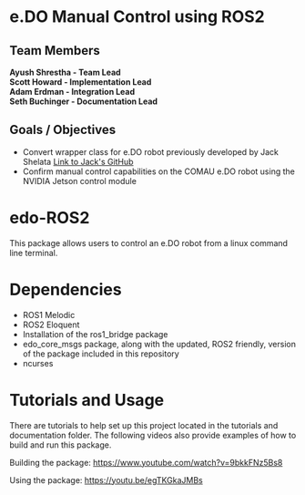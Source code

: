 # e.DO Manual Control using ROS2

## Team Members
**Ayush Shrestha - Team Lead**  
**Scott Howard - Implementation Lead**  
**Adam Erdman - Integration Lead**  
**Seth Buchinger - Documentation Lead**  

## Goals / Objectives
* Convert wrapper class for e.DO robot previously developed by Jack Shelata
[Link to Jack's GitHub](https://github.com/jshelata/eDO_manual_ctrl)
* Confirm manual control capabilities on the COMAU e.DO robot using the NVIDIA Jetson control module

# edo-ROS2

This package allows users to control an e.DO robot from a linux command line terminal. 


# Dependencies

- ROS1 Melodic
- ROS2 Eloquent
- Installation of the ros1_bridge package
- edo_core_msgs package, along with the updated, ROS2 friendly, version of the package included in this repository
- ncurses

# Tutorials and Usage

There are tutorials to help set up this project located in the tutorials and documentation folder.
The following videos also provide examples of how to build and run this package.

Building the package: https://www.youtube.com/watch?v=9bkkFNz5Bs8

Using the package: https://youtu.be/egTKGkaJMBs
